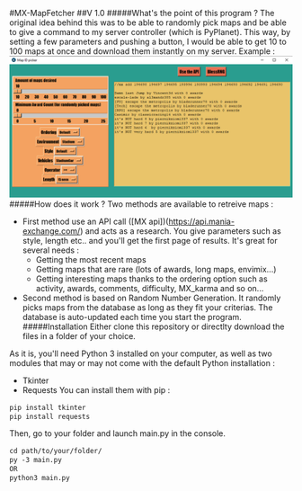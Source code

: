 #MX-MapFetcher
##V 1.0
#####What's the point of this program ?
The original idea behind this was to be able to randomly pick maps and be able to give a command to my server controller (which is PyPlanet).
This way, by setting a few parameters and pushing a button, I would be able to get 10 to 100 maps at once and download them instantly on my server.
Example :
![Example](capture.png)
#####How does it work ?
Two methods are available to retreive maps :
* First method use an API call ([MX api])(https://api.mania-exchange.com/) and acts as a research. You give parameters such as style, length etc.. and you'll get the first page of results. It's great for several needs :
    * Getting the most recent maps
    * Getting maps that are rare (lots of awards, long maps, envimix...)
    * Getting interesting maps thanks to the ordering option such as activity, awards, comments, difficulty, MX_karma and so on...
* Second method is based on Random Number Generation. It randomly picks maps from the database as long as they fit your criterias. The database is auto-updated each time you start the program.
#####Installation
Either clone this repository or directlty download the files in a folder of your choice.

As it is, you'll need Python 3 installed on your computer, as well as two modules that may or may not come with the default Python installation :
* Tkinter
* Requests
You can install them with pip :
```
pip install tkinter
pip install requests
```
Then, go to your folder and launch main.py in the console.
```
cd path/to/your/folder/
py -3 main.py
OR
python3 main.py
```